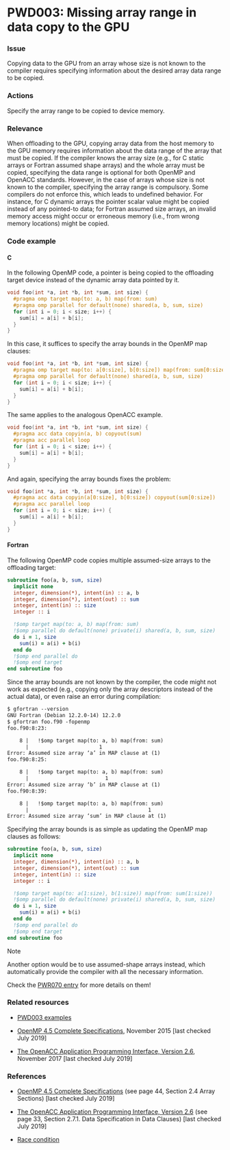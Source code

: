 # PWD003: Missing array range in data copy to the GPU

### Issue

Copying data to the GPU from an array whose size is not known to the compiler
requires specifying information about the desired array data range to be copied.

### Actions

Specify the array range to be copied to device memory.

### Relevance

When offloading to the GPU, copying array data from the host memory to the GPU
memory requires information about the data range of the array that must be
copied. If the compiler knows the array size (e.g., for C static arrays or
Fortran assumed shape arrays) and the whole array must be copied, specifying the
data range is optional for both OpenMP and OpenACC standards. However, in the
case of arrays whose size is not known to the compiler, specifying the array
range is compulsory. Some compilers do not enforce this, which leads to
undefined behavior. For instance, for C dynamic arrays the pointer scalar value
might be copied instead of any pointed-to data; for Fortran assumed size arrays,
an invalid memory access might occur or erroneous memory (i.e., from wrong
memory locations) might be copied.

### Code example

#### C

In the following OpenMP code, a pointer is being copied to the offloading target
device instead of the dynamic array data pointed by it.

```c
void foo(int *a, int *b, int *sum, int size) {
  #pragma omp target map(to: a, b) map(from: sum)
  #pragma omp parallel for default(none) shared(a, b, sum, size)
  for (int i = 0; i < size; i++) {
    sum[i] = a[i] + b[i];
  }
}
```

In this case, it suffices to specify the array bounds in the OpenMP map clauses:

```c
void foo(int *a, int *b, int *sum, int size) {
  #pragma omp target map(to: a[0:size], b[0:size]) map(from: sum[0:size])
  #pragma omp parallel for default(none) shared(a, b, sum, size)
  for (int i = 0; i < size; i++) {
    sum[i] = a[i] + b[i];
  }
}
```

The same applies to the analogous OpenACC example.

```c
void foo(int *a, int *b, int *sum, int size) {
  #pragma acc data copyin(a, b) copyout(sum)
  #pragma acc parallel loop
  for (int i = 0; i < size; i++) {
    sum[i] = a[i] + b[i];
  }
}
```

And again, specifying the array bounds fixes the problem:

```c
void foo(int *a, int *b, int *sum, int size) {
  #pragma acc data copyin(a[0:size], b[0:size]) copyout(sum[0:size])
  #pragma acc parallel loop
  for (int i = 0; i < size; i++) {
    sum[i] = a[i] + b[i];
  }
}
```

#### Fortran

The following OpenMP code copies multiple assumed-size arrays to the offloading
target:

```fortran
subroutine foo(a, b, sum, size)
  implicit none
  integer, dimension(*), intent(in) :: a, b
  integer, dimension(*), intent(out) :: sum
  integer, intent(in) :: size
  integer :: i

  !$omp target map(to: a, b) map(from: sum)
  !$omp parallel do default(none) private(i) shared(a, b, sum, size)
  do i = 1, size
    sum(i) = a(i) + b(i)
  end do
  !$omp end parallel do
  !$omp end target
end subroutine foo
```

Since the array bounds are not known by the compiler, the code might not work
as expected (e.g., copying only the array descriptors instead of the actual
data), or even raise an error during compilation:

```txt
$ gfortran --version
GNU Fortran (Debian 12.2.0-14) 12.2.0
$ gfortran foo.f90 -fopenmp
foo.f90:8:23:

    8 |   !$omp target map(to: a, b) map(from: sum)
      |                       1
Error: Assumed size array ‘a’ in MAP clause at (1)
foo.f90:8:25:

    8 |   !$omp target map(to: a, b) map(from: sum)
      |                         1
Error: Assumed size array ‘b’ in MAP clause at (1)
foo.f90:8:39:

    8 |   !$omp target map(to: a, b) map(from: sum)
      |                                       1
Error: Assumed size array ‘sum’ in MAP clause at (1)
```

Specifying the array bounds is as simple as updating the OpenMP map clauses as
follows:

```fortran
subroutine foo(a, b, sum, size)
  implicit none
  integer, dimension(*), intent(in) :: a, b
  integer, dimension(*), intent(out) :: sum
  integer, intent(in) :: size
  integer :: i

  !$omp target map(to: a(1:size), b(1:size)) map(from: sum(1:size))
  !$omp parallel do default(none) private(i) shared(a, b, sum, size)
  do i = 1, size
    sum(i) = a(i) + b(i)
  end do
  !$omp end parallel do
  !$omp end target
end subroutine foo
```

> [!NOTE]
> Another option would be to use assumed-shape arrays instead, which
> automatically provide the compiler with all the necessary information.
>
> Check the [PWR070 entry](../PWR070/) for more details on them!

### Related resources

* [PWD003 examples](https://github.com/codee-com/open-catalog/tree/main/Checks/PWD003/)

* [OpenMP 4.5 Complete Specifications](https://www.openmp.org/wp-content/uploads/openmp-4.5.pdf),
November 2015 [last checked July 2019]

* [The OpenACC Application Programming Interface, Version 2.6](https://www.openacc.org/sites/default/files/inline-files/OpenACC.2.6.final.pdf),
November 2017 [last checked July 2019]

### References

* [OpenMP 4.5 Complete Specifications](https://www.openmp.org/wp-content/uploads/openmp-4.5.pdf)
(see page 44, Section 2.4 Array Sections) [last checked July 2019]

* [The OpenACC Application Programming Interface, Version 2.6](https://www.openacc.org/sites/default/files/inline-files/OpenACC.2.6.final.pdf)
(see page 33, Section 2.7.1. Data Specification in Data Clauses) [last checked
July 2019]

* [Race condition](https://en.wikipedia.org/wiki/Race_condition)
